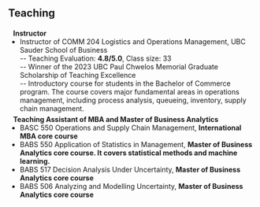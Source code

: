 <h2 id="teaching" style="margin: 20px 0px 20px;">Teaching</h2>

<h4 style="margin:0 10px 0;">Instructor</h4>  
<ul style="margin:0 0 5px;">
  <li><autocolor>Instructor of COMM 204 Logistics and Operations Management, UBC Sauder School of Business</autocolor></li>
      -- Teaching Evaluation: <strong>4.8/5.0</strong>, Class size: 33<br>
      -- Winner of the 2023 UBC Paul Chwelos Memorial Graduate Scholarship of Teaching Excellence<br>
      -- Introductory course for students in the Bachelor of Commerce program. The course covers major fundamental areas in operations management, including process analysis, queueing, inventory, supply chain management.<br>
</ul>

<h4 style="margin:0 10px 0;">Teaching Assistant of MBA and Master of Business Analytics</h4>  
<ul style="margin:0 0 5px;">
       <li><autocolor>BASC 550 Operations and Supply Chain Management, <strong>International MBA core course</strong></autocolor></li>
       <li><autocolor>BABS 550 Application of Statistics in Management, <strong>Master of Business Analytics core course. It covers statistical methods and machine learning.</strong></autocolor></li>
       <li><autocolor>BABS 517 Decision Analysis Under Uncertainty, <strong>Master of Business Analytics core course</strong></autocolor></li>
       <li><autocolor>BABS 506 Analyzing and Modelling Uncertainty, <strong>Master of Business Analytics core course</strong></autocolor></li>
</ul>
